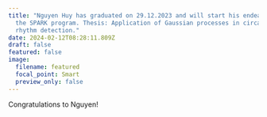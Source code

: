 ```yaml
---
title: "Nguyen Huy has graduated on 29.12.2023 and will start his endeavor in
  the SPARK program. Thesis: Application of Gaussian processes in circadian
  rhythm detection."
date: 2024-02-12T08:28:11.809Z
draft: false
featured: false
image:
  filename: featured
  focal_point: Smart
  preview_only: false
---
```

Congratulations to Nguyen!